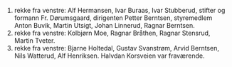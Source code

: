 1. rekke fra venstre: Alf Hermansen, Ivar Buraas, Ivar Stubberud, stifter og formann Fr. Dørumsgaard, dirigenten Petter Berntsen, styremedlem Anton Buvik, Martin Utsigt, Johan Linnerud, Ragnar Berntsen.
2. rekke fra venstre: Kolbjørn Moe, Ragnar Bråthen, Ragnar Stensrud, Martin Tveter.
3. rekke fra venstre: Bjarne Holtedal, Gustav Svanstrøm, Arvid Berntsen, Nils Watterud, Alf Henriksen. Halvdan Korsveien var fraværende.